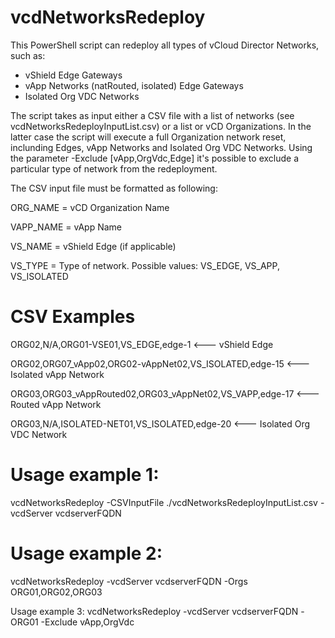 # vcdNetworksRedeploy
This PowerShell script can redeploy all types of vCloud Director Networks, such as:
- vShield Edge Gateways
- vApp Networks (natRouted, isolated) Edge Gateways
- Isolated Org VDC Networks

The script takes as input either a CSV file with a list of networks (see vcdNetworksRedeployInputList.csv) or a list or vCD Organizations.
In the latter case the script will execute a full Organization network reset, inclunding Edges, vApp Networks and Isolated Org VDC Networks.
Using the parameter -Exclude [vApp,OrgVdc,Edge] it's possible to exclude a particular type of network from the redeployment.

The CSV input file must be formatted as following:

ORG_NAME        = vCD Organization Name

VAPP_NAME       = vApp Name

VS_NAME         = vShield Edge (if applicable)

VS_TYPE         = Type of network. Possible values: VS_EDGE, VS_APP, VS_ISOLATED


# CSV Examples
ORG02,N/A,ORG01-VSE01,VS_EDGE,edge-1                        <--- vShield Edge

ORG02,ORG07_vApp02,ORG02-vAppNet02,VS_ISOLATED,edge-15      <--- Isolated vApp Network

ORG03,ORG03_vAppRouted02,ORG03_vAppNet02,VS_VAPP,edge-17    <--- Routed vApp Network

ORG03,N/A,ISOLATED-NET01,VS_ISOLATED,edge-20                <--- Isolated Org VDC Network

# Usage example 1:
vcdNetworksRedeploy -CSVInputFile ./vcdNetworksRedeployInputList.csv -vcdServer vcdserverFQDN

# Usage example 2:
vcdNetworksRedeploy -vcdServer vcdserverFQDN -Orgs ORG01,ORG02,ORG03

Usage example 3:
vcdNetworksRedeploy -vcdServer vcdserverFQDN -ORG01 -Exclude vApp,OrgVdc
